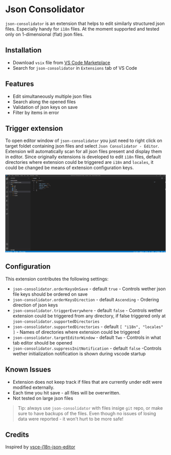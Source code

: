 # Json Consolidator

`json-consolidator` is an extension that helps to edit similarly structured json files. Especially handy for `i18n` files. At the moment supported and tested only on 1-dimensional (flat) json files.

## Installation

* Download `vsix` file from [VS Code Marketplace](https://marketplace.visualstudio.com/vscode)
* Search for `json-consolidator` in `Extensions` tab of VS Code

## Features

* Edit simultaneously multiple json files
* Search along the opened files
* Validation of json keys on save
* Filter by items in error

## Trigger extension

To open editor window of `json-consolidator` you just need to right click on target foldet containing json files and select `Json Consolidator - Editor`. Extension will automatically scan for all json files present and display them in editor. Since originally extensions is developed to edit `i18n` files, default directories where extension could be triggered are `i18n` and `locales`, it could be changed be means of extension configuration keys.

![demo](./.demo/demo.gif)

## Configuration

This extension contributes the following settings:

* `json-consolidator.orderKeysOnSave` - default `true` - Controls wether json file keys should be ordered on save
* `json-consolidator.orderKeysDirection` - default `Ascending` - Ordering direction of json keys
* `json-consolidator.triggerEverywhere` - default `false` - Controls wether extension could be triggered from any directory, if false triggered only at `json-consolidator.supportedDirectories`
* `json-consolidator.supportedDirectories` - default `[ "i18n", "locales" ]` - Names of directories where extension could be triggered
* `json-consolidator.targetEditorWindow` - default `Two` - Controls in what tab editor should be opened
* `json-consolidator.suppressInitNotification` - default `false` -Controls wether initialization notification is shown during vscode startup

## Known Issues

* Extension does not keep track if files that are currently under edit were modified externally.
* Each time you hit save - all files will be overwritten.
* Not tested on large json files

> Tip: always use `json-consolidator` with files insige `git` repo, or make sure to have backups of the files. Even though no issues of losing data were reported - it won't hurt to be more safe!

## Credits

Inspired by [vsce-i18n-json-editor](https://github.com/thibault-vanderseypen/vsce-i18n-json-editor)
